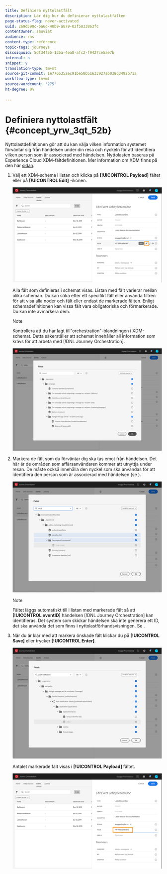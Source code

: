 ```yaml
---
title: Definiera nyttolastfält
description: Lär dig hur du definierar nyttolastfälten
page-status-flag: never-activated
uuid: 269d590c-5a6d-40b9-a879-02f5033863fc
contentOwner: sauviat
audience: rns
content-type: reference
topic-tags: journeys
discoiquuid: 5df34f55-135a-4ea8-afc2-f9427ce5ae7b
internal: n
snippet: y
translation-type: tm+mt
source-git-commit: 1e7765352ec91be50b51633927ab038d3492b71a
workflow-type: tm+mt
source-wordcount: '275'
ht-degree: 0%

---
```



# Definiera nyttolastfält {#concept_yrw_3qt_52b}

Nyttolastdefinitionen gör att du kan välja vilken information systemet förväntar sig från händelsen under din resa och nyckeln för att identifiera vilken person som är associerad med händelsen. Nyttolasten baseras på Experience Cloud XDM-fältdefinitionen. Mer information om XDM finns på den här [sidan](https://docs.adobe.com/content/help/en/experience-platform/xdm/home.html).

1. Välj ett XDM-schema i listan och klicka på **[!UICONTROL Payload]** fältet eller på **[!UICONTROL Edit]** -ikonen.

   ![](../assets/journey8.png)

   Alla fält som definieras i schemat visas. Listan med fält varierar mellan olika scheman. Du kan söka efter ett specifikt fält eller använda filtren för att visa alla noder och fält eller endast de markerade fälten. Enligt schemadefinitionen kan vissa fält vara obligatoriska och förmarkerade. Du kan inte avmarkera dem.

   >[!NOTE]
   >
   >Kontrollera att du har lagt till&quot;orchestration&quot;-blandningen i XDM-schemat. Detta säkerställer att schemat innehåller all information som krävs för att arbeta med [!DNL Journey Orchestration].

   ![](../assets/journey9.png)

1. Markera de fält som du förväntar dig ska tas emot från händelsen. Det här är de områden som affärsanvändaren kommer att utnyttja under resan. De måste också innehålla den nyckel som ska användas för att identifiera den person som är associerad med händelsen (se [](../event/defining-the-event-key.md)).

   ![](../assets/journey10.png)

   >[!NOTE]
   >
   >Fältet läggs automatiskt till i listan med markerade fält så att **[!UICONTROL eventID]** händelsen [!DNL Journey Orchestration] kan identifieras. Det system som skickar händelsen ska inte generera ett ID, det ska använda det som finns i nyttolastförhandsvisningen. Se [](../event/previewing-the-payload.md).

1. När du är klar med att markera önskade fält klickar du på **[!UICONTROL Save]** eller trycker **[!UICONTROL Enter]**.

   ![](../assets/journey11.png)

   Antalet markerade fält visas i **[!UICONTROL Payload]** fältet.

   ![](../assets/journey12.png)

